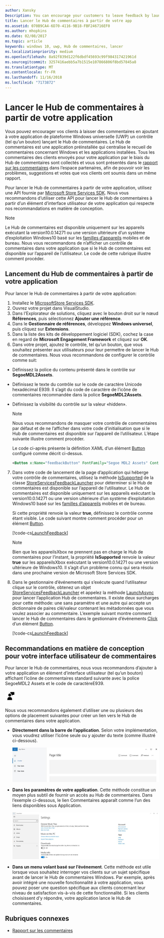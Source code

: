 ```yaml
---
author: Xansky
Description: You can encourage your customers to leave feedback by launching Feedback Hub from your app.
title: Lancer le Hub de commentaires à partir de votre app
ms.assetid: 070B9CA4-6D70-4116-9B18-FBF246716EF0
ms.author: mhopkins
ms.date: 02/08/2017
ms.topic: article
keywords: windows 10, uwp, Hub de commentaires, lancer
ms.localizationpriority: medium
ms.openlocfilehash: 8a92f839d122f6dbdf45693c99f984317421961d
ms.sourcegitcommit: 3257416aebb5a7b1515e107866806f8bd57845a8
ms.translationtype: MT
ms.contentlocale: fr-FR
ms.lasthandoff: 11/16/2018
ms.locfileid: "7173872"
---
```

# <a name="launch-feedback-hub-from-your-app"></a>Lancer le Hub de commentaires à partir de votre application

Vous pouvez encourager vos clients à laisser des commentaires en ajoutant à votre application de plateforme Windows universelle (UWP) un contrôle (tel qu’un bouton) lançant le Hub de commentaires. Le Hub de commentaires est une application préinstallée qui centralise le recueil de commentaires concernant Windows et les applications installées. Tous les commentaires des clients envoyés pour votre application par le biais du Hub de commentaires sont collectés et vous sont présentés dans le [rapport sur les commentaires](../publish/feedback-report.md) dans l’espace partenaires, afin de pouvoir voir les problèmes, suggestions et votes que vos clients ont soumis dans un même rapport.

Pour lancer le Hub de commentaires à partir de votre application, utilisez une API fournie par [Microsoft Store Services SDK](http://aka.ms/store-em-sdk). Nous vous recommandons d’utiliser cette API pour lancer le Hub de commentaires à partir d’un élément d’interface utilisateur de votre application qui respecte nos recommandations en matière de conception.

> [!NOTE]
> Le Hub de commentaires est disponible uniquement sur les appareils exécutant la version10.0.14271 ou une version ultérieure d’un système d’exploitation Windows10 basé sur les [familles d’appareils](https://msdn.microsoft.com/windows/uwp/get-started/universal-application-platform-guide#device-families) mobiles et de bureau. Nous vous recommandons de n’afficher un contrôle de commentaires dans votre application que si le Hub de commentaires est disponible sur l’appareil de l’utilisateur. Le code de cette rubrique illustre comment procéder.

## <a name="how-to-launch-feedback-hub-from-your-app"></a>Lancement du Hub de commentaires à partir de votre application

Pour lancer le Hub de commentaires à partir de votre application:

1. Installez le [MicrosoftStore Services SDK](microsoft-store-services-sdk.md#install-the-sdk).
2. Ouvrez votre projet dans VisualStudio.
3. Dans l’Explorateur de solutions, cliquez avec le bouton droit sur le nœud **Références**, puis sélectionnez **Ajouter une référence**.
4. Dans le **Gestionnaire de références**, développez **Windows universel**, puis cliquez sur **Extensions**.
5. Dans la liste des kits de développement logiciel (SDK), cochez la case en regard de **Microsoft Engagement Framework** et cliquez sur **OK**.
6. Dans votre projet, ajoutez le contrôle, tel qu’un bouton, que vous souhaitez présenter aux utilisateurs pour leur permettre de lancer le Hub de commentaires. Nous vous recommandons de configurer le contrôle comme suit:
  * Définissez la police du contenu présenté dans le contrôle sur **SegoeMDL2Assets**.
  * Définissez le texte du contrôle sur le code de caractère Unicode hexadécimal E939. Il s’agit du code de caractère de l’icône de commentaires recommandée dans la police **SegoeMDL2Assets**.
  * Définissez la visibilité du contrôle sur la valeur «hidden».
    > [!NOTE]
    > Nous vous recommandons de masquer votre contrôle de commentaires par défaut et de ne l’afficher dans votre code d’initialisation que si le Hub de commentaires est disponible sur l’appareil de l’utilisateur. L’étape suivante illustre comment procéder.

    Le code ci-après présente la définition XAML d’un élément [Button](https://docs.microsoft.com/uwp/api/Windows.UI.Xaml.Controls.Button) configuré comme décrit ci-dessus.

    ```XML
    <Button x:Name="feedbackButton" FontFamily="Segoe MDL2 Assets" Content="&#xE939;" HorizontalAlignment="Left" Margin="138,352,0,0" VerticalAlignment="Top" Visibility="Collapsed"  Click="feedbackButton_Click"/>
    ```

7. Dans votre code de lancement de la page d’application qui héberge votre contrôle de commentaires, utilisez la méthode [IsSupported](https://docs.microsoft.com/uwp/api/microsoft.services.store.engagement.storeservicesfeedbacklauncher.issupported) de la classe [StoreServicesFeedbackLauncher](https://docs.microsoft.com/uwp/api/microsoft.services.store.engagement.storeservicesfeedbacklauncher) pour déterminer si le Hub de commentaires est disponible sur l’appareil de l’utilisateur. Le Hub de commentaires est disponible uniquement sur les appareils exécutant la version10.0.14271 ou une version ultérieure d’un système d’exploitation Windows10 basé sur les [familles d’appareils](https://msdn.microsoft.com/windows/uwp/get-started/universal-application-platform-guide#device-families) mobiles et de bureau.

    Si cette propriété renvoie la valeur **true**, définissez le contrôle comme étant visible. Le code suivant montre comment procéder pour un élément [Button](https://msdn.microsoft.com/library/windows/apps/windows.ui.xaml.controls.button.aspx).

    [!code-cs[LaunchFeedback](./code/StoreSDKSamples/cs/FeedbackPage.xaml.cs#ToggleFeedbackVisibility)]
      > [!NOTE]
      > Bien que les appareilsXbox ne prennent pas en charge le Hub de commentaires pour l’instant, la propriété **IsSupported** renvoie la valeur **true** sur les appareilsXbox exécutant la version10.0.14271 ou une version ultérieure de Windows10. Il s’agit d’un problème connu qui sera résolu dans une prochaine version de Microsoft Store Services SDK.  

8. Dans le gestionnaire d’événements qui s’exécute quand l’utilisateur clique sur le contrôle, obtenez un objet [StoreServicesFeedbackLauncher](https://docs.microsoft.com/uwp/api/microsoft.services.store.engagement.storeservicesfeedbacklauncher) et appelez la méthode [LaunchAsync](https://docs.microsoft.com/uwp/api/microsoft.services.store.engagement.storeservicesfeedbacklauncher.launchasync) pour lancer l’application Hub de commentaires. Il existe deux surcharges pour cette méthode: une sans paramètre et une autre qui accepte un dictionnaire de paires clé/valeur contenant les métadonnées que vous voulez associer au commentaire. L’exemple suivant montre comment lancer le Hub de commentaires dans le gestionnaire d’événements [Click](https://docs.microsoft.com/uwp/api/windows.ui.xaml.controls.primitives.buttonbase.click) d’un élément [Button](https://docs.microsoft.com/uwp/api/Windows.UI.Xaml.Controls.Button).

    [!code-cs[LaunchFeedback](./code/StoreSDKSamples/cs/FeedbackPage.xaml.cs#FeedbackButtonClick)]

## <a name="design-recommendations-for-your-feedback-ui"></a>Recommandations en matière de conception pour votre interface utilisateur de commentaires

Pour lancer le Hub de commentaires, nous vous recommandons d’ajouter à votre application un élément d’interface utilisateur (tel qu’un bouton) affichant l’icône de commentaires standard suivante avec la police SegoeMDL2 Assets et le code de caractèreE939.

![Icône de commentaires](images/feedback_icon.PNG)

Nous vous recommandons également d’utiliser une ou plusieurs des options de placement suivantes pour créer un lien vers le Hub de commentaires dans votre application.
* **Directement dans la barre de l’application**. Selon votre implémentation, vous voudrez utiliser l’icône seule ou y ajouter du texte (comme illustré ci-dessous).

  ![Icône de commentaires](images/feedback_appbar_placement.png)

* **Dans les paramètres de votre application**. Cette méthode constitue un moyen plus subtil de fournir un accès au Hub de commentaires. Dans l’exemple ci-dessous, le lien Commentaires apparaît comme l’un des liens disponibles sous Application.

  ![Icône de commentaires](images/feedback_settings_placement.png)

* **Dans un menu volant basé sur l’événement**. Cette méthode est utile lorsque vous souhaitez interroger vos clients sur un sujet spécifique avant de lancer le Hub de commentaires Windows. Par exemple, après avoir intégré une nouvelle fonctionnalité à votre application, vous pouvez poser une question spécifique aux clients concernant leur niveau de satisfaction vis-à-vis de cette fonctionnalité. Si les clients choisissent d’y répondre, votre application lance le Hub de commentaires.


## <a name="related-topics"></a>Rubriques connexes

* [Rapport sur les commentaires](../publish/feedback-report.md)
